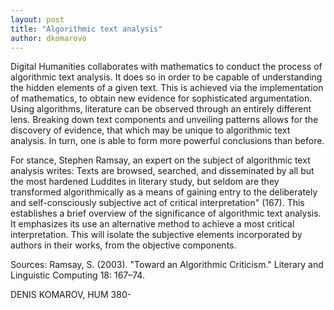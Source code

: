 ```yaml
---
layout: post
title: "Algorithmic text analysis"
author: dkomarovo
---
```

Digital Humanities collaborates with mathematics to conduct the process of algorithmic text analysis. It does so in order to
be capable of understanding the hidden elements of a given text. This is achieved via the implementation of mathematics, to obtain 
new evidence for sophisticated argumentation. Using algorithms, literature can be observed through an entirely different lens.
Breaking down text components and unveiling patterns allows for the discovery of evidence, that which may be unique to algorithmic
text analysis. In turn, one is able to form more powerful conclusions than before.

For stance, Stephen Ramsay, an expert on the subject of algorithmic text analysis writes: Texts are browsed, searched, and 
disseminated by all but the most hardened Luddites in literary study, but seldom are they transformed algorithmically as a means of 
gaining entry to the deliberately and self-consciously subjective act of critical interpretation" (167). This establishes a brief
overview of the significance of algorithmic text analysis. It emphasizes its use an alternative method to achieve a most critical
interpretation. This will isolate the subjective elements incorporated by authors in their works, from the objective components.

Sources:
Ramsay, S. (2003). "Toward an Algorithmic Criticism." Literary and Linguistic Computing 18: 167–74. 

DENIS KOMAROV, HUM 380-
